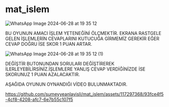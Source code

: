 # mat_islem

![WhatsApp Image 2024-06-28 at 19 35 12](https://github.com/sumeyyeanlayisli/mat_islem/assets/117297368/00fd8f86-50d3-4f78-b128-9c1911d65efa)

BU OYUNUN AMACI İŞLEM YETENEĞİNİ ÖLÇMEKTİR.
EKRANA RASTGELE GELEN İŞLEMLERİN CEVAPLARINI KUTUCUĞA GİRMEMİZ GEREKİR EĞER CEVAP DOĞRU İSE SKOR 1 PUAN ARTAR.




![WhatsApp Image 2024-06-28 at 19 35 12 (1)](https://github.com/sumeyyeanlayisli/mat_islem/assets/117297368/894dcea1-ceb6-436d-918b-b6405e9bd077)

DEĞİŞTİR BUTONUNDAN SORULARI DEĞİŞTİREREK İLERLEYEBİLİRSİNİZ.İŞLEMLERE YANLIŞ CEVAP VERDİĞİNİZDE İSE SKORUNUZ 1 PUAN AZALACAKTIR.


AŞAĞIDA OYUNUN OYNANDIĞI VİDEO BULUNMAKTADIR.



https://github.com/sumeyyeanlayisli/mat_islem/assets/117297368/93fce4f5-4cf8-4208-afc7-6e7b55c107f5
